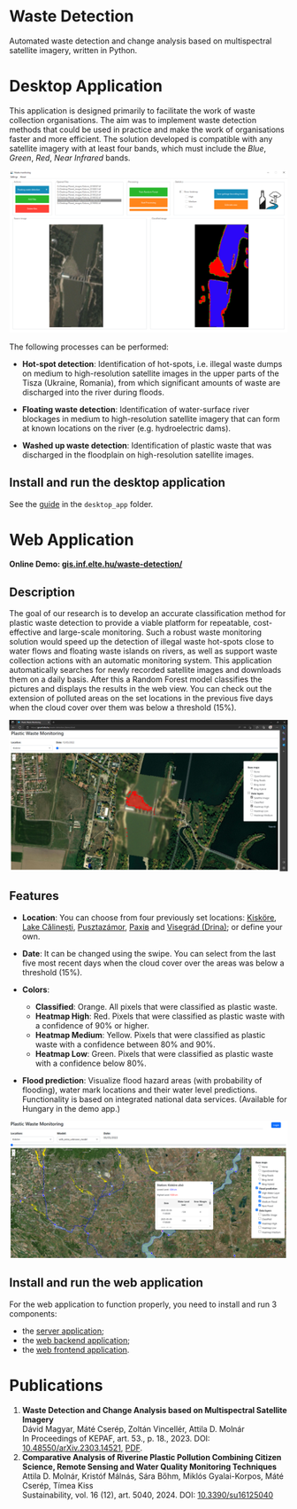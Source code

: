 # Waste Detection

Automated waste detection and change analysis based on multispectral satellite imagery, written in Python.

# Desktop Application

This application is designed primarily to facilitate the work of waste collection organisations. The aim was to implement waste detection methods that could be used in practice and make the work of organisations faster and more efficient. The solution developed is compatible with any satellite imagery with at least four bands, which must include the _Blue_, _Green_, _Red_, _Near Infrared_ bands.

![Desktop Application](desktop_app/screenshot.png)

The following processes can be performed:

- **Hot-spot detection**: Identification of hot-spots, i.e. illegal waste dumps on medium to high-resolution satellite images in the upper parts of the Tisza (Ukraine, Romania), from which significant amounts of waste are discharged into the river during floods.

- **Floating waste detection**: Identification of water-surface river blockages in medium to high-resolution satellite imagery that can form at known locations on the river (e.g. hydroelectric dams).

- **Washed up waste detection**: Identification of plastic waste that was discharged in the floodplain on high-resolution satellite images.

## Install and run the desktop application

See the [guide](desktop_app/README.md) in the `desktop_app` folder.

# Web Application

**Online Demo: [gis.inf.elte.hu/waste-detection/](https://gis.inf.elte.hu/waste-detection/)**

## Description

The goal of our research is to develop an accurate classification method for plastic waste detection to provide a viable platform for repeatable, cost-effective and large-scale monitoring. Such a robust waste monitoring solution would speed up the detection of illegal waste hot-spots close to water flows and floating waste islands on rivers, as well as support waste collection actions with an automatic monitoring system. This application automatically searches for newly recorded satellite images and downloads them on a daily basis. After this a Random Forest model classifies the pictures and displays the results in the web view. You can check out the extension of polluted areas on the set locations in the previous five days when the cloud cover over them was below a threshold (15%).

![Web Application](web_app/screenshot.png)

## Features

- **Location**: You can choose from four previously set locations: [Kisköre](https://goo.gl/maps/NT4vUMRAMj85fbuo9), [Lake Călinești](https://goo.gl/maps/DdvVcAoQom5bEuGD9), [Pusztazámor](https://goo.gl/maps/PjAxwq1fL6thphRY8), [Рахів](https://goo.gl/maps/auupf9ozG5aXG9LQ6) and [Visegrád (Drina)](https://maps.app.goo.gl/4vJWCSgdhM8zmudN7); or define your own.

- **Date**: It can be changed using the swipe. You can select from the last five most recent days when the cloud cover over the areas was below a threshold (15%).

- **Colors**:

  - **Classified**: Orange. All pixels that were classified as plastic waste.
  - **Heatmap High**: Red. Pixels that were classified as plastic waste with a confidence of 90% or higher.
  - **Heatmap Medium**: Yellow. Pixels that were classified as plastic waste with a confidence between 80% and 90%.
  - **Heatmap Low**: Green. Pixels that were classified as plastic waste with a confidence below 80%.

- **Flood prediction**: Visualize flood hazard areas (with probability of flooding), water mark locations and their water level predictions. Functionality is based on integrated national data services. (Available for Hungary in the demo app.)

![Flood Prediction](web_app/screenshot_flood.png)

## Install and run the web application

For the web application to function properly, you need to install and run 3 components:

- the [server application](server_app/README.md);
- the [web backend application](web_app/backend/README.md);
- the [web frontend application](web_app/frontend/README.md).

# Publications

1. **Waste Detection and Change Analysis based on Multispectral Satellite Imagery**<br>Dávid Magyar, Máté Cserép, Zoltán Vincellér, Attila D. Molnár<br>In Proceedings of KEPAF, art. 53., p. 18., 2023. DOI: [10.48550/arXiv.2303.14521](https://doi.org/10.48550/arXiv.2303.14521), [PDF](https://kepaf.njszt.hu/kepaf2023/papers/Magyar_ea_kepaf2023.pdf).
2. **Comparative Analysis of Riverine Plastic Pollution Combining Citizen Science, Remote Sensing and Water Quality Monitoring Techniques**<br>Attila D. Molnár, Kristóf Málnás, Sára Bőhm, Miklós Gyalai-Korpos, Máté Cserép, Tímea Kiss<br>Sustainability, vol. 16 (12), art. 5040, 2024. DOI: [10.3390/su16125040](https://doi.org/10.3390/su16125040)
